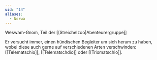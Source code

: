 ```yaml
---
uid: "14"
aliases:
  - Norwa
---
```

Weswam-Gnom, Teil der [[Streichelzoo|Abenteurergruppe]]

Er versucht immer, einen hündischen Begleiter um sich herum zu haben, wobei diese auch gerne auf verschiedenen Arten verschwinden: [[Telematschio]], [[Telematschdio]] oder [[Triomatschio]].